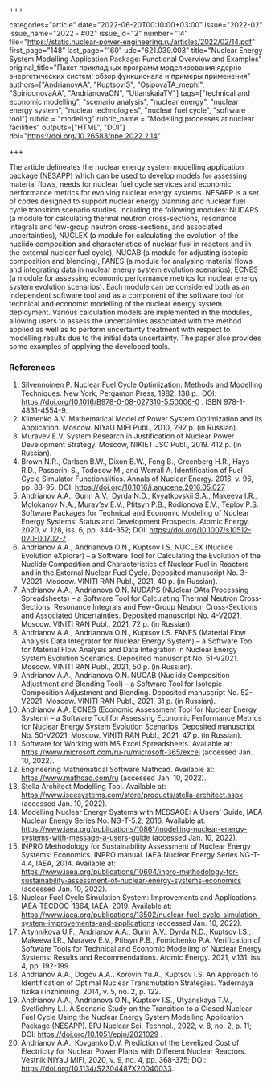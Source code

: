 +++

categories="article"
date="2022-06-20T00:10:00+03:00"
issue="2022-02"
issue_name="2022 - #02"
issue_id="2"
number="14"
file="https://static.nuclear-power-engineering.ru/articles/2022/02/14.pdf"
first_page="148"
last_page="160"
udc="621.039.003"
title="Nuclear Energy System Modelling Application Package: Functional Overview and Examples"
original_title="Пакет прикладных программ моделирования ядерно-энергетических систем: обзор функционала и примеры применения"
authors=["AndrianovAA", "KuptsovIS", "OsipovaTA_mephi", "SpiridonovaAA", "AndrianovaON", "UtianskaiaTV"]
tags=["technical and economic modelling", "scenario analysis", "nuclear energy", "nuclear energy system", "nuclear technologies", "nuclear fuel cycle", "software tool"]
rubric = "modeling"
rubric_name = "Modelling processes at nuclear facilities"
outputs=["HTML", "DOI"]
doi="https://doi.org/10.26583/npe.2022.2.14"

+++

The article delineates the nuclear energy system modelling application package (NESAPP) which can be used to develop models for assessing material flows, needs for nuclear fuel cycle services and economic performance metrics for evolving nuclear energy systems. NESAPP is a set of codes designed to support nuclear energy planning and nuclear fuel cycle transition scenario studies, including the following modules: NUDAPS (a module for calculating thermal neutron cross-sections, resonance integrals and few-group neutron cross-sections, and associated uncertainties), NUCLEX (a module for calculating the evolution of the nuclide composition and characteristics of nuclear fuel in reactors and in the external nuclear fuel cycle), NUCAB (a module for adjusting isotopic composition and blending), FANES (a module for analysing material flows and integrating data in nuclear energy system evolution scenarios), ECNES (a module for assessing economic performance metrics for nuclear energy system evolution scenarios). Each module can be considered both as an independent software tool and as a component of the software tool for technical and economic modelling of the nuclear energy system deployment. Various calculation models are implemented in the modules, allowing users to assess the uncertainties associated with the method applied as well as to perform uncertainty treatment with respect to modelling results due to the initial data uncertainty. The paper also provides some examples of applying the developed tools.

### References

1. Silvennoinen P. Nuclear Fuel Cycle Optimization: Methods and Modelling Techniques. New York, Pergamon Press, 1982, 138 p.; DOI: https://doi.org/10.1016/B978-0-08-027310-5.50006-0 . ISBN 978-1-4831-4554-9.
2. Klimenko A.V. Mathematical Model of Power System Optimization and its Application. Moscow. NIYaU MIFI Publ., 2010, 292 p. (in Russian).
3. Muravev E.V. System Research in Justification of Nuclear Power Development Strategy. Moscow, NIKIET JSC Publ., 2019. 412 p. (in Russian).
4. Brown N.R., Carlsen B.W., Dixon B.W., Feng B., Greenberg H.R., Hays R.D., Passerini S., Todosow M., and Worrall A. Identification of Fuel Cycle Simulator Functionalities. Annals of Nuclear Energy. 2016, v. 96, pp. 88-95; DOI: https://doi.org/10.1016/j.anucene.2016.05.027 .
5. Andrianov A.A., Gurin A.V., Dyrda N.D., Kvyatkovskii S.A., Makeeva I.R., Molokanov N.A., Murav’ev E.V., Ptitsyn P.B., Rodionova E.V., Teplov P.S. Software Packages for Technical and Economic Modeling of Nuclear Energy Systems: Status and Development Prospects. Atomic Energy. 2020, v. 128, iss. 6, pp. 344-352; DOI: https://doi.org/10.1007/s10512-020-00702-7 .
6. Andrianov A.A., Andrianova O.N., Kuptsov I.S. NUCLEX (Nuclide Evolution eXplorer) – a Software Tool for Calculating the Evolution of the Nuclide Composition and Characteristics of Nuclear Fuel in Reactors and in the External Nuclear Fuel Cycle. Deposited manuscript No. 3-V2021. Moscow. VINITI RAN Publ., 2021, 40 p. (in Russian).
7. Andrianov A.A., Andrianova O.N. NUDAPS (NUclear DAta Processing Spreadsheets) – a Software Tool for Calculating Thermal Neutron Cross-Sections, Resonance Integrals and Few-Group Neutron Cross-Sections and Associated Uncertainties. Deposited manuscript No. 4-V2021. Moscow. VINITI RAN Publ., 2021, 72 p. (in Russian).
8. Andrianov A.A., Andrianova O.N., Kuptsov I.S. FANES (Material Flow Analysis Data Integrator for Nuclear Energy System) – a Software Tool for Material Flow Analysis and Data Integration in Nuclear Energy System Evolution Scenarios. Deposited manuscript No. 51-V2021. Moscow. VINITI RAN Publ., 2021, 50 p. (in Russian).
9. Andrianov A.A., Andrianova O.N. NUCAB (Nuclide Composition Adjustment and Blending Tool) – a Software Tool for Isotopic Composition Adjustment and Blending. Deposited manuscript No. 52-V2021. Moscow. VINITI RAN Publ., 2021, 31 p. (in Russian).
10. Andrianov A.A. ECNES (Economic Assessment Tool for Nuclear Energy System) – a Software Tool for Assessing Economic Performance Metrics for Nuclear Energy System Evolution Scenarios. Deposited manuscript No. 50-V2021. Moscow. VINITI RAN Publ., 2021, 47 p. (in Russian).
11. Software for Working with MS Excel Spreadsheets. Available at: https://www.microsoft.com/ru-ru/microsoft-365/excel (accessed Jan. 10, 2022).
12. Engineering Mathematical Software Mathcad. Available at: https://www.mathcad.com/ru (accessed Jan. 10, 2022).
13. Stella Architect Modelling Tool. Available at: https://www.iseesystems.com/store/products/stella-architect.aspx (accessed Jan. 10, 2022).
14. Modelling Nuclear Energy Systems with MESSAGE: A Users’ Guide, IAEA Nuclear Energy Series No. NG-T-5.2, 2016. Available at: https://www.iaea.org/publications/10861/modelling-nuclear-energy-systems-with-message-a-users-guide (accessed Jan. 10, 2022).
15. INPRO Methodology for Sustainability Assessment of Nuclear Energy Systems:
Economics. INPRO manual. IAEA Nuclear Energy Series NG-T-4.4, IAEA, 2014. Available
at: https://www.iaea.org/publications/10604/inpro-methodology-for-sustainability-assessment-of-nuclear-energy-systems-economics (accessed Jan. 10, 2022).
16. Nuclear Fuel Cycle Simulation System: Improvements and Applications. IAEA-TECDOC-1864, IAEA, 2019. Available at: https://www.iaea.org/publications/13502/nuclear-fuel-cycle-simulation-system-improvements-and-applications (accessed Jan.
10, 2022).
17. Altynnikova U.F., Andrianov A.A., Gurin A.V., Dyrda N.D., Kuptsov I.S., Makeeva I.R., Muravev E.V., Ptitsyn P.B., Fomichenko P.A. Verification of Software Tools for Technical and Economic Modelling of Nuclear Energy Systems: Results and Recommendations. Atomic Energy. 2021, v.131. iss. 4, pp. 192-199.
18. Andrianov A.A., Dogov A.A., Korovin Yu.A., Kuptsov I.S. An Approach to Identification of Optimal Nuclear Transmutation Strategies. Yadernaya fizika i inzhiniring. 2014, v. 5, no. 2, p. 122.
19. Andrianov A.A., Andrianova O.N., Kuptsov I.S., Utyanskaya T.V., Svetlichny L.I. A Scenario Study on the Transition to a Closed Nuclear Fuel Cycle Using the Nuclear Energy System Modelling Application Package (NESAPP). EPJ Nuclear Sci. Technol., 2022, v. 8, no. 2, p. 11; DOI: https://doi.org/10.1051/epjn/2021029 .
20. Andrianov A.A., Kovganko D.V. Prediction of the Levelized Cost of Electricity for Nuclear Power Plants with Different Nuclear Reactors. Vestnik NIYaU MIFI, 2020, v. 9, no. 4, pp. 368-375; DOI: https://doi.org/10.1134/S2304487X20040033.